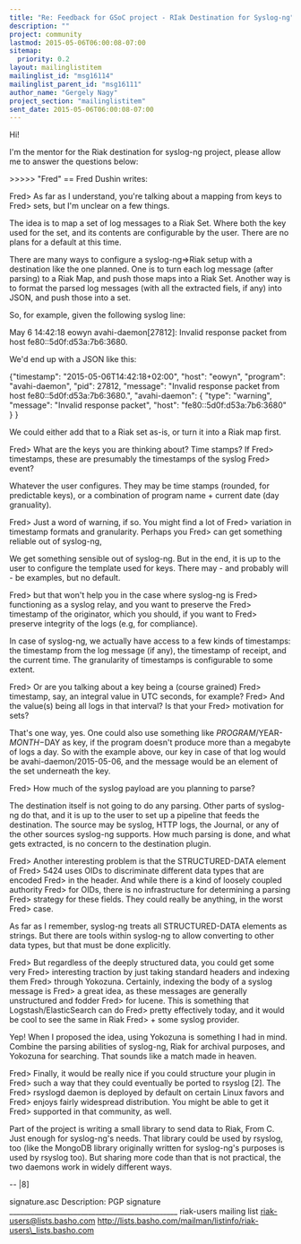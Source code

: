 ```yaml
---
title: "Re: Feedback for GSoC project - RIak Destination for Syslog-ng"
description: ""
project: community
lastmod: 2015-05-06T06:00:08-07:00
sitemap:
  priority: 0.2
layout: mailinglistitem
mailinglist_id: "msg16114"
mailinglist_parent_id: "msg16111"
author_name: "Gergely Nagy"
project_section: "mailinglistitem"
sent_date: 2015-05-06T06:00:08-07:00
---
```



Hi!

I'm the mentor for the Riak destination for syslog-ng project, please
allow me to answer the questions below:

&gt;&gt;&gt;&gt;&gt; "Fred" == Fred Dushin  writes:

 Fred&gt; As far as I understand, you're talking about a mapping from keys to
 Fred&gt; sets, but I'm unclear on a few things.

The idea is to map a set of log messages to a Riak Set. Where both the
key used for the set, and its contents are configurable by the
user. There are no plans for a default at this time.

There are many ways to configure a syslog-ng=&gt;Riak setup with a
destination like the one planned. One is to turn each log message (after
parsing) to a Riak Map, and push those maps into a Riak Set. Another way
is to format the parsed log messages (with all the extracted fiels, if
any) into JSON, and push those into a set.

So, for example, given the following syslog line:

May 6 14:42:18 eowyn avahi-daemon[27812]: Invalid response packet from host 
fe80::5d0f:d53a:7b6:3680.

We'd end up with a JSON like this:

{"timestamp": "2015-05-06T14:42:18+02:00",
 "host": "eowyn",
 "program": "avahi-daemon",
 "pid": 27812,
 "message": "Invalid response packet from host fe80::5d0f:d53a:7b6:3680.",
 "avahi-daemon": {
 "type": "warning",
 "message": "Invalid response packet",
 "host": "fe80::5d0f:d53a:7b6:3680"
 }
}

We could either add that to a Riak set as-is, or turn it into a Riak map
first.

 Fred&gt; What are the keys you are thinking about? Time stamps? If
 Fred&gt; timestamps, these are presumably the timestamps of the syslog
 Fred&gt; event?

Whatever the user configures. They may be time stamps (rounded, for
predictable keys), or a combination of program name + current date (day
granuality).

 Fred&gt; Just a word of warning, if so. You might find a lot of
 Fred&gt; variation in timestamp formats and granularity. Perhaps you
 Fred&gt; can get something reliable out of syslog-ng,

We get something sensible out of syslog-ng. But in the end, it is up to
the user to configure the template used for keys. There may - and
probably will - be examples, but no default.

 Fred&gt; but that won't help you in the case where syslog-ng is
 Fred&gt; functioning as a syslog relay, and you want to preserve the
 Fred&gt; timestamp of the originator, which you should, if you want to
 Fred&gt; preserve integrity of the logs (e.g, for compliance).

In case of syslog-ng, we actually have access to a few kinds of
timestamps: the timestamp from the log message (if any), the timestamp
of receipt, and the current time. The granularity of timestamps is
configurable to some extent.

 Fred&gt; Or are you talking about a key being a (course grained)
 Fred&gt; timestamp, say, an integral value in UTC seconds, for example?
 Fred&gt; And the value(s) being all logs in that interval? Is that your
 Fred&gt; motivation for sets?

That's one way, yes. One could also use something like
$PROGRAM/$YEAR-$MONTH-$DAY as key, if the program doesn't produce more
than a megabyte of logs a day. So with the example above, our key in
case of that log would be avahi-daemon/2015-05-06, and the message would
be an element of the set underneath the key.

 Fred&gt; How much of the syslog payload are you planning to parse?

The destination itself is not going to do any parsing. Other parts of
syslog-ng do that, and it is up to the user to set up a pipeline that
feeds the destination. The source may be syslog, HTTP logs, the Journal,
or any of the other sources syslog-ng supports. How much parsing is
done, and what gets extracted, is no concern to the destination plugin.

 Fred&gt; Another interesting problem is that the STRUCTURED-DATA element of
 Fred&gt; 5424 uses OIDs to discriminate different data types that are encoded
 Fred&gt; in the header. And while there is a kind of loosely coupled authority
 Fred&gt; for OIDs, there is no infrastructure for determining a parsing
 Fred&gt; strategy for these fields. They could really be anything, in the worst
 Fred&gt; case.

As far as I remember, syslog-ng treats all STRUCTURED-DATA elements as
strings. But there are tools within syslog-ng to allow converting to
other data types, but that must be done explicitly.

 Fred&gt; But regardless of the deeply structured data, you could get some very
 Fred&gt; interesting traction by just taking standard headers and indexing them
 Fred&gt; through Yokozuna. Certainly, indexing the body of a syslog message is
 Fred&gt; a great idea, as these messages are generally unstructured and fodder
 Fred&gt; for lucene. This is something that Logstash/ElasticSearch can do
 Fred&gt; pretty effectively today, and it would be cool to see the same in Riak
 Fred&gt; + some syslog provider.

Yep! When I proposed the idea, using Yokozuna is something I had in
mind. Combine the parsing abilities of syslog-ng, Riak for archival
purposes, and Yokozuna for searching. That sounds like a match made in heaven.

 Fred&gt; Finally, it would be really nice if you could structure your plugin in
 Fred&gt; such a way that they could eventually be ported to rsyslog [2]. The
 Fred&gt; rsyslogd daemon is deployed by default on certain Linux favors and
 Fred&gt; enjoys fairly widespread distribution. You might be able to get it
 Fred&gt; supported in that community, as well.

Part of the project is writing a small library to send data to Riak,
From C. Just enough for syslog-ng's needs. That library could be used by
rsyslog, too (like the MongoDB library originally written for
syslog-ng's purposes is used by rsyslog too). But sharing more code than
that is not practical, the two daemons work in widely different ways.

-- 
|8]


signature.asc
Description: PGP signature
\_\_\_\_\_\_\_\_\_\_\_\_\_\_\_\_\_\_\_\_\_\_\_\_\_\_\_\_\_\_\_\_\_\_\_\_\_\_\_\_\_\_\_\_\_\_\_
riak-users mailing list
riak-users@lists.basho.com
http://lists.basho.com/mailman/listinfo/riak-users\_lists.basho.com

